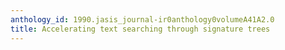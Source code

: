 ```yaml
---
anthology_id: 1990.jasis_journal-ir0anthology0volumeA41A2.0
title: Accelerating text searching through signature trees
---
```


